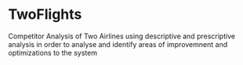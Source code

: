 # TwoFlights
Competitor Analysis of Two Airlines using descriptive and prescriptive analysis in order to analyse and identify areas of improvemnent and optimizations to the system
